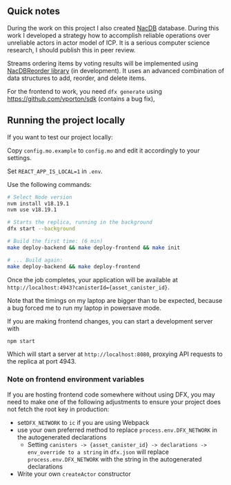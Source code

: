 ## Quick notes

During the work on this project I also created [NacDB](https://github.com/vporton/NacDB) database.
During this work I developed a strategy how to accomplish reliable operations over unreliable actors
in actor model of ICP. It is a serious computer science research, I should publish this in peer review.

Streams ordering items by voting results will be implemented using
[NacDBReorder library](https://github.com/vporton/NacDBReorder) (in development).
It uses an advanced combination of data structures to add, reorder, and delete items.

For the frontend to work, you need `dfx generate` using https://github.com/vporton/sdk (contains a bug fix),

## Running the project locally

If you want to test our project locally:

Copy `config.mo.example` to `config.mo` and edit it accordingly to your settings.

Set `REACT_APP_IS_LOCAL=1` in `.env`.

Use the following commands:

```bash
# Select Node version
nvm install v18.19.1
nvm use v18.19.1

# Starts the replica, running in the background
dfx start --background

# Build the first time: (6 min)
make deploy-backend && make deploy-frontend && make init

# ... Build again:
make deploy-backend && make deploy-frontend
```

Once the job completes, your application will be available at `http://localhost:4943?canisterId={asset_canister_id}`.

Note that the timings on my laptop are bigger than to be expected, because a bug forced me to run my laptop in powersave mode.

If you are making frontend changes, you can start a development server with

```bash
npm start
```

Which will start a server at `http://localhost:8080`, proxying API requests to the replica at port 4943.

### Note on frontend environment variables

If you are hosting frontend code somewhere without using DFX, you may need to make one of the following adjustments to ensure your project does not fetch the root key in production:

- set`DFX_NETWORK` to `ic` if you are using Webpack
- use your own preferred method to replace `process.env.DFX_NETWORK` in the autogenerated declarations
  - Setting `canisters -> {asset_canister_id} -> declarations -> env_override to a string` in `dfx.json` will replace `process.env.DFX_NETWORK` with the string in the autogenerated declarations
- Write your own `createActor` constructor
